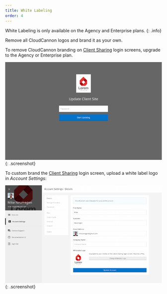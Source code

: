 ```yaml
---
title: White Labeling
order: 4
---
```


White Labeling is only available on the Agency and Enterprise plans.
{: .info}

Remove all CloudCannon logos and brand it as your own.

To remove CloudCannon branding on [Client Sharing](/sharing/client-sharing/) login screens, upgrade to the Agency or Enterprise plan.

![Client sharing](/img/sharing/client-white-label.png){: .screenshot}

To custom brand the [Client Sharing](/sharing/client-sharing/) login screen, upload a white label logo in *Account Settings*:

![Client sharing](/img/sharing/upload-white-label-logo.png){: .screenshot}

